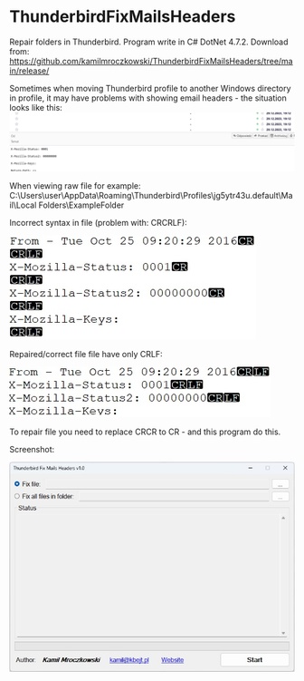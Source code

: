 # ThunderbirdFixMailsHeaders
Repair folders in Thunderbird. Program write in C# DotNet 4.7.2. Download from:
https://github.com/kamilmroczkowski/ThunderbirdFixMailsHeaders/tree/main/release/

Sometimes when moving Thunderbird profile to another Windows directory in profile, it may have problems with showing email headers - the situation looks like this:
![](/doc/thunderbird_problem.png)

When viewing raw file for example: C:\Users\user\AppData\Roaming\Thunderbird\Profiles\jg5ytr43u.default\Mail\Local Folders\ExampleFolder

Incorrect syntax in file (problem with: CRCRLF):

![](/doc/file_problem.jpg)

Repaired/correct file file have only CRLF:

![](/doc/file_correct.jpg)

To repair file you need to replace CRCR to CR - and this program do this.

Screenshot:

![](/doc/screenshot.jpg)
